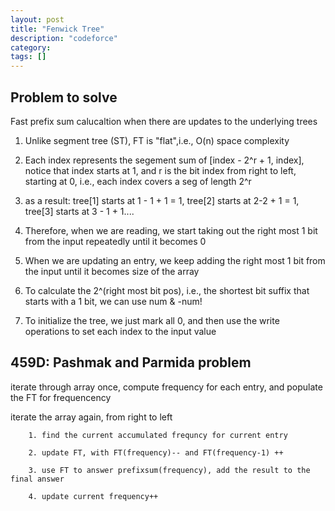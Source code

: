 ```yaml
---
layout: post
title: "Fenwick Tree"
description: "codeforce"
category: 
tags: []
---
```

Problem to solve
---------
Fast prefix sum calucaltion when there are updates to the underlying trees


1. Unlike segment tree (ST), FT is "flat",i.e., O(n) space complexity

2. Each index represents the segement sum of [index - 2^r + 1, index], notice that index starts at 1, and r is the bit index from right to
left, starting at 0, i.e., each index covers a seg of length 2^r

3. as a result: tree[1] starts at 1 - 1 + 1 = 1, tree[2] starts at 2-2 + 1 = 1, tree[3] starts at 3 - 1 + 1....

4. Therefore, when we are reading, we start taking out the right most 1 bit from the input repeatedly until it becomes 0

5. When we are updating an entry, we keep adding the right most 1 bit from the input until it becomes size of the array

6. To calculate the 2^(right most bit pos), i.e., the shortest bit suffix that starts with a 1 bit,  we can use num & -num!

7. To initialize the tree, we just mark all 0, and then use the write operations to set each index to the input value


459D: Pashmak and Parmida problem
------

iterate through array once, compute frequency for each entry, and populate the FT for frequencency

iterate the array again, from right to left

```
	1. find the current accumulated frequncy for current entry 

	2. update FT, with FT(frequency)-- and FT(frequency-1) ++

	3. use FT to answer prefixsum(frequency), add the result to the final answer

	4. update current frequency++
```
